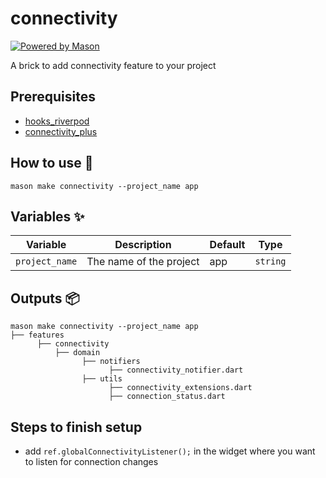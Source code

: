 # connectivity

[![Powered by Mason](https://img.shields.io/endpoint?url=https%3A%2F%2Ftinyurl.com%2Fmason-badge)](https://github.com/felangel/mason)

A brick to add connectivity feature to your project

## Prerequisites

- [hooks_riverpod](https://pub.dev/packages/hooks_riverpod)
- [connectivity_plus](https://pub.dev/packages/connectivity_plus)

## How to use 🚀

```
mason make connectivity --project_name app
```

## Variables ✨

| Variable       | Description             | Default | Type     |
|----------------|-------------------------|---------|----------|
| `project_name` | The name of the project | app     | `string` |

## Outputs 📦

```
mason make connectivity --project_name app
├── features
      ├── connectivity
          ├── domain
                ├── notifiers
                      ├── connectivity_notifier.dart
                ├── utils
                      ├── connectivity_extensions.dart
                      ├── connection_status.dart
```

## Steps to finish setup
- add `ref.globalConnectivityListener();` in the widget where you want to listen for connection changes